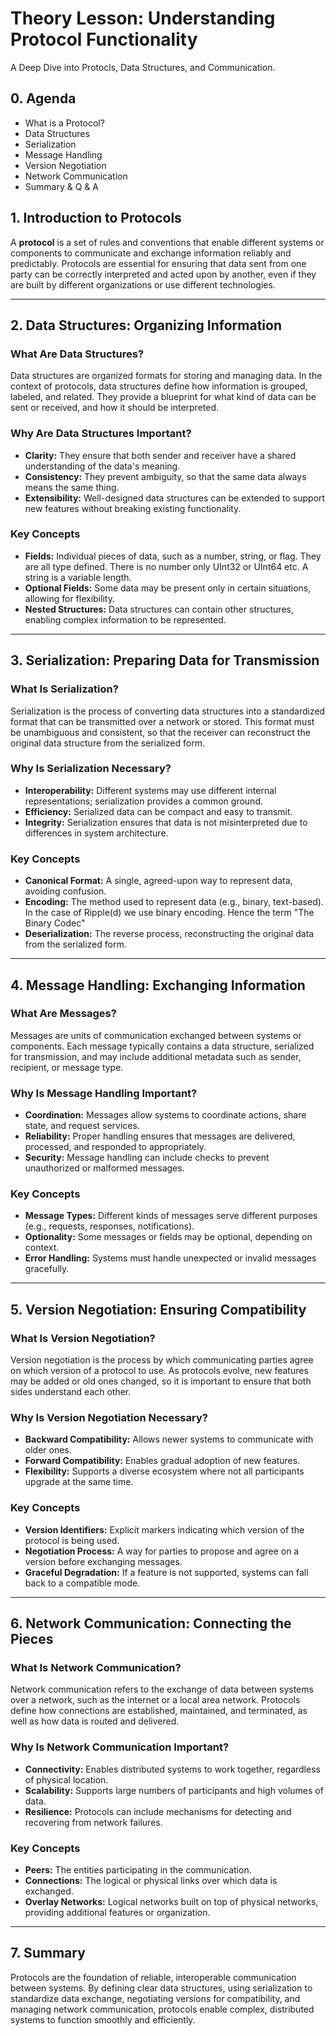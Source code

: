 # Theory Lesson: Understanding Protocol Functionality

A Deep Dive into Protocls, Data Structures, and Communication.

## 0. Agenda

- What is a Protocol?
- Data Structures
- Serialization 
- Message Handling
- Version Negotiation
- Network Communication
- Summary & Q & A


## 1. Introduction to Protocols

A **protocol** is a set of rules and conventions that enable different systems or components to communicate and exchange information reliably and predictably. Protocols are essential for ensuring that data sent from one party can be correctly interpreted and acted upon by another, even if they are built by different organizations or use different technologies.

---

## 2. Data Structures: Organizing Information

### What Are Data Structures?

Data structures are organized formats for storing and managing data. In the context of protocols, data structures define how information is grouped, labeled, and related. They provide a blueprint for what kind of data can be sent or received, and how it should be interpreted.

### Why Are Data Structures Important?

- **Clarity:** They ensure that both sender and receiver have a shared understanding of the data's meaning.
- **Consistency:** They prevent ambiguity, so that the same data always means the same thing.
- **Extensibility:** Well-designed data structures can be extended to support new features without breaking existing functionality.

### Key Concepts

- **Fields:** Individual pieces of data, such as a number, string, or flag. They are all type defined. There is no number only UInt32 or UInt64 etc. A string is a variable length.
- **Optional Fields:** Some data may be present only in certain situations, allowing for flexibility.
- **Nested Structures:** Data structures can contain other structures, enabling complex information to be represented.

---

## 3. Serialization: Preparing Data for Transmission

### What Is Serialization?

Serialization is the process of converting data structures into a standardized format that can be transmitted over a network or stored. This format must be unambiguous and consistent, so that the receiver can reconstruct the original data structure from the serialized form.

### Why Is Serialization Necessary?

- **Interoperability:** Different systems may use different internal representations; serialization provides a common ground.
- **Efficiency:** Serialized data can be compact and easy to transmit.
- **Integrity:** Serialization ensures that data is not misinterpreted due to differences in system architecture.

### Key Concepts

- **Canonical Format:** A single, agreed-upon way to represent data, avoiding confusion.
- **Encoding:** The method used to represent data (e.g., binary, text-based). In the case of Ripple(d) we use binary encoding. Hence the term "The Binary Codec"
- **Deserialization:** The reverse process, reconstructing the original data from the serialized form.

---

## 4. Message Handling: Exchanging Information

### What Are Messages?

Messages are units of communication exchanged between systems or components. Each message typically contains a data structure, serialized for transmission, and may include additional metadata such as sender, recipient, or message type.

### Why Is Message Handling Important?

- **Coordination:** Messages allow systems to coordinate actions, share state, and request services.
- **Reliability:** Proper handling ensures that messages are delivered, processed, and responded to appropriately.
- **Security:** Message handling can include checks to prevent unauthorized or malformed messages.

### Key Concepts

- **Message Types:** Different kinds of messages serve different purposes (e.g., requests, responses, notifications).
- **Optionality:** Some messages or fields may be optional, depending on context.
- **Error Handling:** Systems must handle unexpected or invalid messages gracefully.

---

## 5. Version Negotiation: Ensuring Compatibility

### What Is Version Negotiation?

Version negotiation is the process by which communicating parties agree on which version of a protocol to use. As protocols evolve, new features may be added or old ones changed, so it is important to ensure that both sides understand each other.

### Why Is Version Negotiation Necessary?

- **Backward Compatibility:** Allows newer systems to communicate with older ones.
- **Forward Compatibility:** Enables gradual adoption of new features.
- **Flexibility:** Supports a diverse ecosystem where not all participants upgrade at the same time.

### Key Concepts

- **Version Identifiers:** Explicit markers indicating which version of the protocol is being used.
- **Negotiation Process:** A way for parties to propose and agree on a version before exchanging messages.
- **Graceful Degradation:** If a feature is not supported, systems can fall back to a compatible mode.

---

## 6. Network Communication: Connecting the Pieces

### What Is Network Communication?

Network communication refers to the exchange of data between systems over a network, such as the internet or a local area network. Protocols define how connections are established, maintained, and terminated, as well as how data is routed and delivered.

### Why Is Network Communication Important?

- **Connectivity:** Enables distributed systems to work together, regardless of physical location.
- **Scalability:** Supports large numbers of participants and high volumes of data.
- **Resilience:** Protocols can include mechanisms for detecting and recovering from network failures.

### Key Concepts

- **Peers:** The entities participating in the communication.
- **Connections:** The logical or physical links over which data is exchanged.
- **Overlay Networks:** Logical networks built on top of physical networks, providing additional features or organization.

---

## 7. Summary

Protocols are the foundation of reliable, interoperable communication between systems. By defining clear data structures, using serialization to standardize data exchange, negotiating versions for compatibility, and managing network communication, protocols enable complex, distributed systems to function smoothly and efficiently.